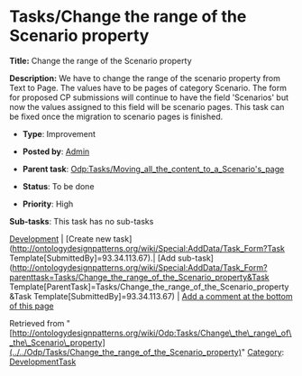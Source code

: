 #  Tasks/Change the range of the Scenario property


__Title:__ Change the range of the Scenario property


__Description:__ We have to change the range of the scenario property from Text to Page. The values have to be pages of category Scenario. The form for proposed CP submissions will continue to have the field 'Scenarios' but now the values assigned to this field will be scenario pages. This task can be fixed once the migration to scenario pages is finished. 


  





* __Type__: Improvement
* __Posted by__: [Admin](http://ontologydesignpatterns.org/wiki/index.php?title=User:Admin&action=edit&redlink=1 "User:Admin (not yet written)")
* __Parent task__: [Odp:Tasks/Moving\_all\_the\_content\_to\_a\_Scenario's\_page](../../Odp/Tasks/Moving_all_the_content_to_a_Scenario's_page "Odp:Tasks/Moving all the content to a Scenario's page")
* __Status__: To be done


* __Priority__: High




__Sub-tasks__:
This task has no sub-tasks




[Development](../../Odp/Development "Odp:Development") | [Create new task](http://ontologydesignpatterns.org/wiki/Special:AddData/Task_Form?Task Template[SubmittedBy]=93.34.113.67).| [Add sub-task](http://ontologydesignpatterns.org/wiki/Special:AddData/Task_Form?parenttask=Tasks/Change_the_range_of_the_Scenario_property&Task Template[ParentTask]=Tasks/Change_the_range_of_the_Scenario_property&Task Template[SubmittedBy]=93.34.113.67) | [Add a comment at the bottom of this page](../index.php@title=Odp%253AAdd_comment&target=Odp%253ATasks%252F../../Odp/Tasks/Change_the_range_of_the_Scenario_property#New_comment "http://ontologydesignpatterns.org/wiki/index.php?title=Odp:Add_comment&target=Odp:Tasks/Change_the_range_of_the_Scenario_property#New_comment")


Retrieved from "[http://ontologydesignpatterns.org/wiki/Odp:Tasks/Change\_the\_range\_of\_the\_Scenario\_property](../../Odp/Tasks/Change_the_range_of_the_Scenario_property)"
 [Category](http://ontologydesignpatterns.org/wiki/Special:Categories "Special:Categories"): [DevelopmentTask](../../Category/DevelopmentTask "Category:DevelopmentTask")